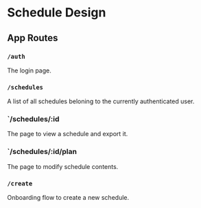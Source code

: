 # Schedule Design

## App Routes
### `/auth`
The login page.

### `/schedules`
A list of all schedules beloning to the currently authenticated user.

### `/schedules/:id
The page to view a schedule and export it.

### `/schedules/:id/plan
The page to modify schedule contents.

### `/create`
Onboarding flow to create a new schedule.